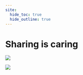 ```yaml
---
site:
  hide_toc: true
  hide_outline: true
---
```




# Sharing is caring

![](#pull:sharing)

![](#note:network-effects)
